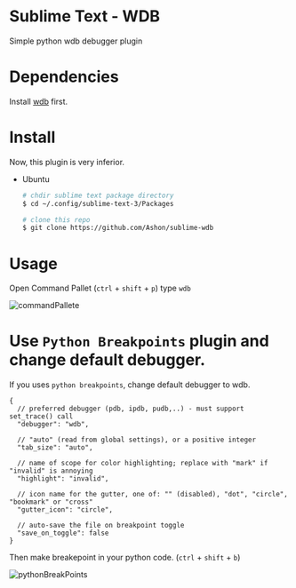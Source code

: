 # Sublime Text - WDB
Simple python wdb debugger plugin

# Dependencies
Install [wdb](https://github.com/Kozea/wdb) first.

# Install
Now, this plugin is very inferior.

- Ubuntu
    ``` bash
    # chdir sublime text package directory
    $ cd ~/.config/sublime-text-3/Packages

    # clone this repo
    $ git clone https://github.com/Ashon/sublime-wdb
    ```

# Usage
Open Command Pallet (`ctrl` + `shift` + `p`)
type `wdb`

![commandPallete](https://raw.githubusercontent.com/ashon/sublime-wdb/master/assets/wdb_in_sublime.png)

# Use `Python Breakpoints` plugin and change default debugger.
If you uses `python breakpoints`, change default debugger to wdb.
```
{
  // preferred debugger (pdb, ipdb, pudb,..) - must support set_trace() call
  "debugger": "wdb",

  // "auto" (read from global settings), or a positive integer
  "tab_size": "auto",

  // name of scope for color highlighting; replace with "mark" if "invalid" is annoying
  "highlight": "invalid",

  // icon name for the gutter, one of: "" (disabled), "dot", "circle", "bookmark" or "cross"
  "gutter_icon": "circle",

  // auto-save the file on breakpoint toggle
  "save_on_toggle": false
}
```

Then make breakepoint in your python code. (`ctrl` + `shift` + `b`)

![pythonBreakPoints](https://raw.githubusercontent.com/ashon/sublime-wdb/master/assets/use_python_breakpoints.png)
